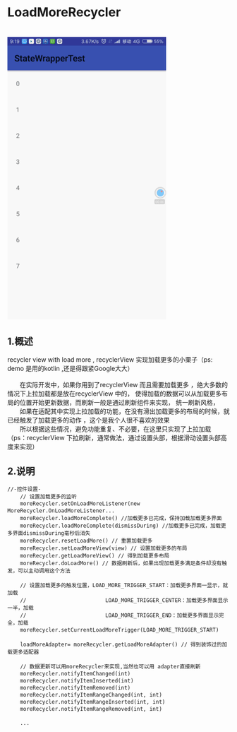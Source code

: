 # LoadMoreRecycler
#
![演示gif](demo.gif)
## 1.概述
recycler view with load more , recyclerView 实现加载更多的小栗子（ps: demo 是用的kotlin ,还是得跟紧Google大大）
<br/>
<br/>
&emsp;&emsp;在实际开发中，如果你用到了recyclerView 而且需要加载更多
，绝大多数的情况下上拉加载都是放在recyclerView 中的，
使得加载的数据可以从加载更多布局的位置开始更新数据，而刷新一般是通过刷新组件来实现，
统一刷新风格，
<br/>
&emsp;&emsp;如果在适配其中实现上拉加载的功能，在没有滑出加载更多的布局的时候，就已经触发了加载更多的动作
，这个是我个人很不喜欢的效果
<br/>
&emsp;&emsp;所以根据这些情况，避免功能重复、不必要，在这里只实现了上拉加载
（ps：recyclerView 下拉刷新，通常做法，通过设置头部，根据滑动设置头部高度来实现）

## 2.说明  
```
//-控件设置-
    // 设置加载更多的监听
    moreRecycler.setOnLoadMoreListener(new MoreRecycler.OnLoadMoreListener...
    moreRecycler.loadMoreComplete() //加载更多已完成，保持加载加载更多界面
    moreRecycler.loadMoreComplete(dismissDuring) //加载更多已完成，加载更多界面dismissDuring毫秒后消失
    moreRecycler.resetLoadMore() // 重置加载更多
    moreRecycler.setLoadMoreView(view) // 设置加载更多的布局
    moreRecycler.getLoadMoreView() // 得到加载更多布局
    moreRecycler.doLoadMore() // 数据刷新后，如果出现加载更多满足条件却没有触发，可以主动调用这个方法
    
    // 设置加载更多的触发位置，LOAD_MORE_TRIGGER_START：加载更多界面一显示，就加载
    //                         LOAD_MORE_TRIGGER_CENTER：加载更多界面显示一半，加载
    //                         LOAD_MORE_TRIGGER_END：加载更多界面显示完全，加载
    moreRecycler.setCurrentLoadMoreTrigger(LOAD_MORE_TRIGGER_START) 
    
    loadMoreAdapter= moreRecycler.getLoadMoreAdapter() // 得到装饰过的加载更多适配器

    // 数据更新可以用moreRecycler来实现,当然也可以用 adapter直接刷新
    moreRecycler.notifyItemChanged(int)
    moreRecycler.notifyItemInserted(int)
    moreRecycler.notifyItemRemoved(int)
    moreRecycler.notifyItemRangeChanged(int, int)
    moreRecycler.notifyItemRangeInserted(int, int)
    moreRecycler.notifyItemRangeRemoved(int, int)

    ...
    
```
